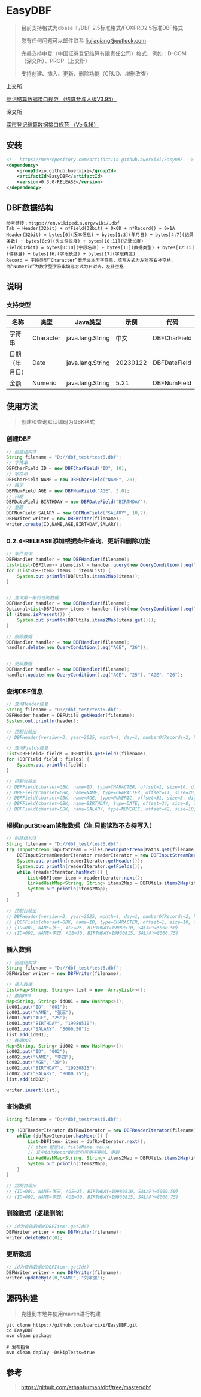 # EasyDBF
> 目前支持格式为dbase III/DBF 2.5标准格式/FOXPRO2.5标准DBF格式
> 
> 您有任何问题可以邮件联系 liujiaqiang@outlook.com
> 
> 完美支持中登（中国证券登记结算有限责任公司）格式，例如：D-COM（深交所）、PROP（上交所）
> 
> 支持创建、插入、更新、删除功能（CRUD、增删改查）

上交所

[登记结算数据接口规范 （结算参与人版V3.95）](http://www.chinaclear.cn/zdjs/jshsc/202502/143bfe0cd2084f49bedc7f3d5f81788b/files/%E7%99%BB%E8%AE%B0%E7%BB%93%E7%AE%97%E6%95%B0%E6%8D%AE%E6%8E%A5%E5%8F%A3%E8%A7%84%E8%8C%83%EF%BC%88%E7%BB%93%E7%AE%97%E5%8F%82%E4%B8%8E%E4%BA%BA%E7%89%88V3.95%EF%BC%89.pdf)

深交所

[深市登记结算数据接口规范 （Ver5.16）](http://www.chinaclear.cn/zdjs/jszsc/202501/917200e703ea4708b3f6b424ac957fa9/files/%E6%B7%B1%E5%B8%82%E7%99%BB%E8%AE%B0%E7%BB%93%E7%AE%97%E6%95%B0%E6%8D%AE%E6%8E%A5%E5%8F%A3%E8%A7%84%E8%8C%83%EF%BC%88%E7%BB%93%E7%AE%97%E5%8F%82%E4%B8%8E%E4%BA%BA%E7%89%88Ver5.16%EF%BC%89.pdf)


## 安装

```xml
<!-- https://mvnrepository.com/artifact/io.github.buerxixi/EasyDBF -->
<dependency>
    <groupId>io.github.buerxixi</groupId>
    <artifactId>EasyDBF</artifactId>
    <version>0.3.0-RELEASE</version>
</dependency>
```

## DBF数据结构

```
参考链接：https://en.wikipedia.org/wiki/.dbf
Tab = Header(32bit) + n*Field(32bit) + 0x0D + n*Record() + 0x1A
Header(32bit) = bytes[0](版本信息) + bytes[1:3](年月日) + bytes[4:7](记录条数) + bytes[8:9](头文件长度) + bytes[10:11](记录长度)
Field(32bit) = bytes[0:10](字段名称) + bytes[11](数据类型) + bytes[12:15](偏移量) + bytes[16](字段长度) + bytes[17](字段精度)
Record = 字段类型“Character”表示文本型字符串，填写方式为左对齐右补空格，而“Numeric”为数字型字符串填写方式为右对齐，左补空格
```
## 说明
### 支持类型

| 名称           | 类型      | Java类型         | 示例     | 代码           |
| -------------- | --------- | ---------------- | -------- |--------------|
| 字符串         | Character | java.lang.String | 中文     | DBFCharField |
| 日期（年月日） | Date      | java.lang.String | 20230122 | DBFDateField |
| 金额           | Numeric   | java.lang.String | 5.21     | DBFNumField  |

## 使用方法
> 创建和查询默认编码为GBK格式

### 创建DBF

``` java
// 创建结构体
String filename = "D://dbf_test/test6.dbf";
// 字符串
DBFCharField ID = new DBFCharField("ID", 10);
// 字符串
DBFCharField NAME = new DBFCharField("NAME", 20);
// 数字
DBFNumField AGE = new DBFNumField("AGE", 3,0);
// 日期
DBFDateField BIRTHDAY = new DBFDateField("BIRTHDAY");
// 金额
DBFNumField SALARY = new DBFNumField("SALARY", 10,2);
DBFWriter writer = new DBFWriter(filename);
writer.create(ID,NAME,AGE,BIRTHDAY,SALARY);
```

### 0.2.4-RELEASE添加根据条件查询、更新和删除功能
``` java
// 条件查询
DBFHandler handler = new DBFHandler(filename);
List<List<DBFItem>> itemsList = handler.query(new QueryCondition().eq("AGE", "25"));
for (List<DBFItem> items : itemsList) {
    System.out.println(DBFUtils.items2Map(items));
}


// 查询第一条符合的数据
DBFHandler handler = new DBFHandler(filename);
Optional<List<DBFItem>> items = handler.first(new QueryCondition().eq("AGE", "26"));
if (items.isPresent()) {
    System.out.println(DBFUtils.items2Map(items.get()));
}

// 删除数据
DBFHandler handler = new DBFHandler(filename);
handler.delete(new QueryCondition().eq("AGE", "26"));


// 更新数据
DBFHandler handler = new DBFHandler(filename);
handler.update(new QueryCondition().eq("AGE", "25"), "AGE", "26");

```

### 查询DBF信息

``` java
// 查询Header信息
String filename = "D://dbf_test/test6.dbf";
DBFHeader header = DBFUtils.getHeader(filename);
System.out.println(header);

// 控制台输出
// DBFHeader(version=3, year=2025, month=4, day=1, numberOfRecords=2, headerLength=193, recordLength=52, languageDriver=77)

// 查询Fields信息
List<DBFField> fields = DBFUtils.getFields(filename);
for (DBFField field : fields) {
    System.out.println(field);
}

// 控制台输出
// DBFField(charset=GBK, name=ID, type=CHARACTER, offset=1, size=10, digits=0)
// DBFField(charset=GBK, name=NAME, type=CHARACTER, offset=11, size=20, digits=0)
// DBFField(charset=GBK, name=AGE, type=NUMERIC, offset=31, size=3, digits=0)
// DBFField(charset=GBK, name=BIRTHDAY, type=DATE, offset=34, size=8, digits=0)
// DBFField(charset=GBK, name=SALARY, type=NUMERIC, offset=42, size=10, digits=2)

```

### 根据InputStream读取数据（注:只能读取不支持写入）
``` java
// 创建结构体
String filename = "D://dbf_test/test6.dbf";
try (InputStream inputStream = Files.newInputStream(Paths.get(filename))){
    DBFInputStreamReaderIterator readerIterator = new DBFInputStreamReaderIterator(inputStream);
    System.out.println(readerIterator.getHeader());
    System.out.println(readerIterator.getFields());
    while (readerIterator.hasNext()) {
        List<DBFItem> item = readerIterator.next();
        LinkedHashMap<String, String> items2Map = DBFUtils.items2Map(item);
        System.out.println(items2Map);
    }
}

// 控制台输出
// DBFHeader(version=3, year=2025, month=4, day=1, numberOfRecords=2, headerLength=193, recordLength=52, languageDriver=77)
// [DBFField(charset=GBK, name=ID, type=CHARACTER, offset=1, size=10, digits=0), DBFField(charset=GBK, name=NAME, type=CHARACTER, offset=11, size=20, digits=0), DBFField(charset=GBK, name=AGE, type=NUMERIC, offset=31, size=3, digits=0), DBFField(charset=GBK, name=BIRTHDAY, type=DATE, offset=34, size=8, digits=0), DBFField(charset=GBK, name=SALARY, type=NUMERIC, offset=42, size=10, digits=2)]
// {ID=001, NAME=张三, AGE=25, BIRTHDAY=19980510, SALARY=5000.50}
// {ID=002, NAME=李四, AGE=30, BIRTHDAY=19930815, SALARY=8000.75}
```

### 插入数据
``` java
// 创建结构体
String filename = "D://dbf_test/test6.dbf";
DBFWriter writer = new DBFWriter(filename);

// 插入数据
List<Map<String, String>> list = new  ArrayList<>();
// 数据001
Map<String, String> id001 = new HashMap<>();
id001.put("ID", "001");
id001.put("NAME", "张三");
id001.put("AGE", "25");
id001.put("BIRTHDAY", "19980510");
id001.put("SALARY", "5000.50");
list.add(id001);
// 数据002
Map<String, String> id002 = new HashMap<>();
id002.put("ID", "002");
id002.put("NAME", "李四");
id002.put("AGE", "30");
id002.put("BIRTHDAY", "19930815");
id002.put("SALARY", "8000.75");
list.add(id002);

writer.insert(list);
```

### 查询数据
``` java
String filename = "D://dbf_test/test6.dbf";

try (DBFReaderIterator dbfRowIterator = new DBFReaderIterator(filename)) {
    while (dbfRowIterator.hasNext()) {
        List<DBFItem> items = dbfRowIterator.next();
        // item 包含id、fieldName、value
        // 其中id为Record的索引可用于删除、更新
        LinkedHashMap<String, String> items2Map = DBFUtils.items2Map(items);
        System.out.println(items2Map);
    }
}

// 控制台输出
// {ID=001, NAME=张三, AGE=25, BIRTHDAY=19980510, SALARY=5000.50}
// {ID=002, NAME=李四, AGE=30, BIRTHDAY=19930815, SALARY=8000.75}
```


### 删除数据（逻辑删除）
``` java
// id为查询数据的DBFItem::getId()
DBFWriter writer = new DBFWriter(filename);
writer.deleteById(0);
```

### 更新数据
``` java
// id为查询数据的DBFItem::getId()
DBFWriter writer = new DBFWriter(filename);
writer.updateById(0,"NAME", "刘家强");
```

## 源码构建

> 克隆到本地并使用maven进行构建

```shell
git clone https://github.com/buerxixi/EasyDBF.git
cd EasyDBF
mvn clean package
```

```shell
# 发布指令
mvn clean deploy -DskipTests=true
```

## 参考

> https://github.com/ethanfurman/dbf/tree/master/dbf
